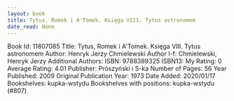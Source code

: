 ```yaml
---
layout: book
title: Tytus, Romek i A'Tomek. Księga VIII. Tytus astronomem
date_read: None
---
```


Book Id: 11807085
Title: Tytus, Romek i A'Tomek. Księga VIII. Tytus astronomem
Author: Henryk Jerzy Chmielewski
Author l-f: Chmielewski, Henryk Jerzy
Additional Authors: 
ISBN: 9788389325
ISBN13: 
My Rating: 0
Average Rating: 4.01
Publisher: Prószyński i S-ka
Number of Pages: 56
Year Published: 2009
Original Publication Year: 1973
Date Added: 2020/01/17
Bookshelves: kupka-wstydu
Bookshelves with positions: kupka-wstydu (#807)

